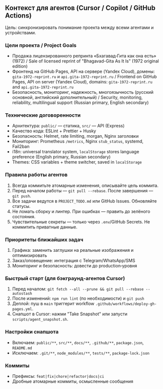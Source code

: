 ## Контекст для агентов (Cursor / Copilot / GitHub Actions)

Цель: синхронизировать понимание проекта между всеми агентами и устройствами.

### Цели проекта / Project Goals

- Продажа лицензированного репринта «Бхагавад‑Гита как она есть» (1972) / Sale of licensed reprint of "Bhagavad-Gita As It Is" (1972 original edition)
- Фронтенд на GitHub Pages, API на сервере (Yandex Cloud), домены: `gita-1972-reprint.ru` и `api.gita-1972-reprint.ru` / Frontend on GitHub Pages, API on server (Yandex Cloud), domains: `gita-1972-reprint.ru` and `api.gita-1972-reprint.ru`
- Безопасность, мониторинг, надежность, многоязычность (русский основной, английский дополнительный) / Security, monitoring, reliability, multilingual support (Russian primary, English secondary)

### Технические договоренности

- Архитектура: `public/` — статика, `src/` — API (Express)
- Качество кода: ESLint + Prettier + Husky
- Безопасность: Helmet, rate limiting, morgan, Nginx заголовки
- Мониторинг: Prometheus `/metrics`, Nginx `stub_status`, systemd, Fail2ban
- i18n: universal translator system, `localStorage` stores language preference (English primary, Russian secondary)
- Themes: CSS variables + theme switcher, saved in `localStorage`

### Правила работы агентов

1. Всегда коммитьте атомарные изменения, описывайте цель коммита.
2. Перед началом работы — `git pull --rebase`. После завершения — `git push`.
3. Все задачи ведутся в `PROJECT_TODO.md` или GitHub Issues. Обновляйте статусы.
4. Не ломать сборку и линтер. При ошибках — править до зелёного состояния.
5. Чувствительные секреты — только через `.env`/GitHub Secrets. Не коммитить приватные данные.

### Приоритеты ближайших задач

1. Графика: заменить заглушки на реальные изображения и оптимизировать
2. Заказ/оповещение: интеграция с Telegram/WhatsApp/SMS
3. Мониторинг и безопасность: довести до production‑уровня

### Быстрый старт (для бэкграунд‑агентов Cursor)

1. Перед началом: `git fetch --all --prune && git pull --rebase --autostash`
2. После изменений: `npm run lint` (по необходимости) и `git push`
3. Деплой: пуш в `main` триггерит workflow `.github/workflows/deploy-gh-pages.yml`.
4. Снапшот в Cursor: нажми "Take Snapshot" или запусти `scripts/agent_snapshot.sh`.

### Настройки снапшота

- Включаем: `public/**`, `src/**`, `docs/**`, `.github/**`, `package.json`, `README.md`
- Исключаем: `.git/**`, `node_modules/**`, `tests/**`, `package-lock.json`

### Коммиты

- Префиксы: `feat|fix|chore|refactor|docs|ci`
- Дробные атомарные коммиты, осмысленные сообщения
